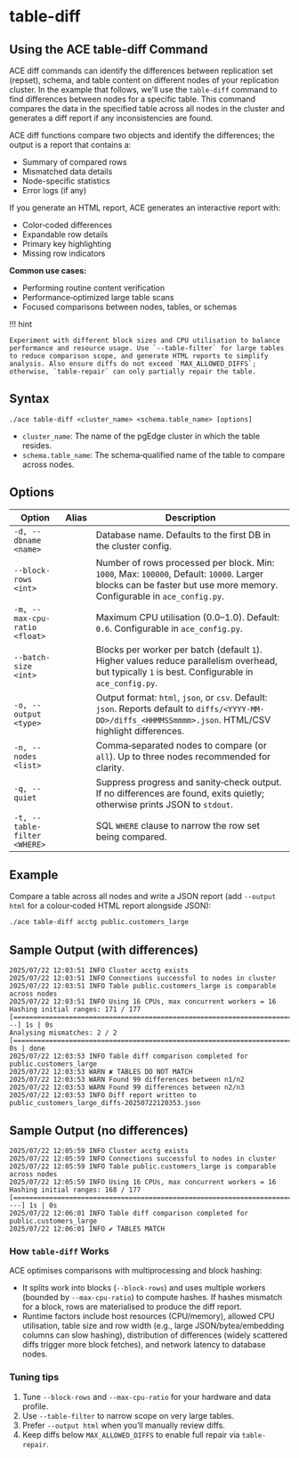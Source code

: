 # table-diff

## Using the ACE table-diff Command

ACE diff commands can identify the differences between replication set (repset), schema, and table content on different nodes of your replication cluster. In the example that follows, we'll use the `table-diff` command to find differences between nodes for a specific table. This command compares the data in the specified table across all nodes in the cluster and generates a diff report if any inconsistencies are found.

ACE diff functions compare two objects and identify the differences; the output is a report that contains a:

- Summary of compared rows
- Mismatched data details
- Node-specific statistics
- Error logs (if any)

If you generate an HTML report, ACE generates an interactive report with:

- Color‑coded differences
- Expandable row details
- Primary key highlighting
- Missing row indicators

**Common use cases:**

- Performing routine content verification
- Performance‑optimized large table scans
- Focused comparisons between nodes, tables, or schemas

!!! hint

    Experiment with different block sizes and CPU utilisation to balance performance and resource usage. Use `--table-filter` for large tables to reduce comparison scope, and generate HTML reports to simplify analysis. Also ensure diffs do not exceed `MAX_ALLOWED_DIFFS`; otherwise, `table-repair` can only partially repair the table.

## Syntax

```
./ace table-diff <cluster_name> <schema.table_name> [options]
```

- `cluster_name`: The name of the pgEdge cluster in which the table resides.
- `schema.table_name`: The schema‑qualified name of the table to compare across nodes.

## Options

| Option | Alias | Description |
|---|---|---|
| `-d, --dbname <name>` |  | Database name. Defaults to the first DB in the cluster config. |
| `--block-rows <int>` |  | Number of rows processed per block. Min: `1000`, Max: `100000`, Default: `10000`. Larger blocks can be faster but use more memory. Configurable in `ace_config.py`. |
| `-m, --max-cpu-ratio <float>` |  | Maximum CPU utilisation (0.0–1.0). Default: `0.6`. Configurable in `ace_config.py`. |
| `--batch-size <int>` |  | Blocks per worker per batch (default `1`). Higher values reduce parallelism overhead, but typically `1` is best. Configurable in `ace_config.py`. |
| `-o, --output <type>` |  | Output format: `html`, `json`, or `csv`. Default: `json`. Reports default to `diffs/<YYYY-MM-DD>/diffs_<HHMMSSmmmm>.json`. HTML/CSV highlight differences. |
| `-n, --nodes <list>` |  | Comma‑separated nodes to compare (or `all`). Up to three nodes recommended for clarity. |
| `-q, --quiet` |  | Suppress progress and sanity‑check output. If no differences are found, exits quietly; otherwise prints JSON to `stdout`. |
| `-t, --table-filter <WHERE>` |  | SQL `WHERE` clause to narrow the row set being compared. |

## Example

Compare a table across all nodes and write a JSON report (add `--output html` for a colour‑coded HTML report alongside JSON):

```sh
./ace table-diff acctg public.customers_large
```

## Sample Output (with differences)

```
2025/07/22 12:03:51 INFO Cluster acctg exists
2025/07/22 12:03:51 INFO Connections successful to nodes in cluster
2025/07/22 12:03:51 INFO Table public.customers_large is comparable across nodes
2025/07/22 12:03:51 INFO Using 16 CPUs, max concurrent workers = 16
Hashing initial ranges: 171 / 177 [=======================================================================>---] 1s | 0s
Analysing mismatches: 2 / 2 [=================================================================================] 0s | done
2025/07/22 12:03:53 INFO Table diff comparison completed for public.customers_large
2025/07/22 12:03:53 WARN ✘ TABLES DO NOT MATCH
2025/07/22 12:03:53 WARN Found 99 differences between n1/n2
2025/07/22 12:03:53 WARN Found 99 differences between n2/n3
2025/07/22 12:03:53 INFO Diff report written to public_customers_large_diffs-20250722120353.json
```

## Sample Output (no differences)

```
2025/07/22 12:05:59 INFO Cluster acctg exists
2025/07/22 12:05:59 INFO Connections successful to nodes in cluster
2025/07/22 12:05:59 INFO Table public.customers_large is comparable across nodes
2025/07/22 12:05:59 INFO Using 16 CPUs, max concurrent workers = 16
Hashing initial ranges: 168 / 177 [======================================================================>----] 1s | 0s
2025/07/22 12:06:01 INFO Table diff comparison completed for public.customers_large
2025/07/22 12:06:01 INFO ✔ TABLES MATCH
```

### How `table-diff` Works

ACE optimises comparisons with multiprocessing and block hashing:

- It splits work into blocks (`--block-rows`) and uses multiple workers (bounded by `--max-cpu-ratio`) to compute hashes. If hashes mismatch for a block, rows are materialised to produce the diff report.
- Runtime factors include host resources (CPU/memory), allowed CPU utilisation, table size and row width (e.g., large JSON/bytea/embedding columns can slow hashing), distribution of differences (widely scattered diffs trigger more block fetches), and network latency to database nodes.

### Tuning tips
1. Tune `--block-rows` and `--max-cpu-ratio` for your hardware and data profile.
2. Use `--table-filter` to narrow scope on very large tables.
3. Prefer `--output html` when you’ll manually review diffs.
4. Keep diffs below `MAX_ALLOWED_DIFFS` to enable full repair via `table-repair`.
